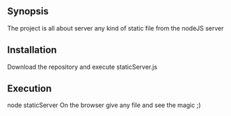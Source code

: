 ## Synopsis

The project is all about server any kind of static file from the nodeJS server

## Installation

Download the repository and execute staticServer.js

## Execution

node staticServer
On the browser give any file and see the magic ;)